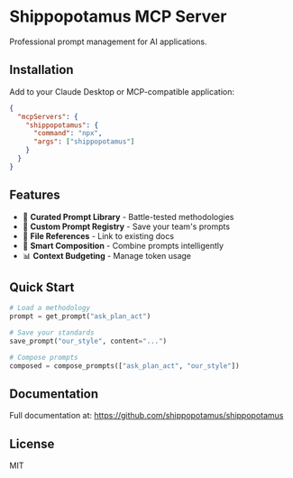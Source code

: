 # Shippopotamus MCP Server

Professional prompt management for AI applications.

## Installation

Add to your Claude Desktop or MCP-compatible application:

```json
{
  "mcpServers": {
    "shippopotamus": {
      "command": "npx",
      "args": ["shippopotamus"]
    }
  }
}
```

## Features

- 🎯 **Curated Prompt Library** - Battle-tested methodologies
- 💾 **Custom Prompt Registry** - Save your team's prompts
- 🔗 **File References** - Link to existing docs
- 🧩 **Smart Composition** - Combine prompts intelligently
- 📊 **Context Budgeting** - Manage token usage

## Quick Start

```python
# Load a methodology
prompt = get_prompt("ask_plan_act")

# Save your standards
save_prompt("our_style", content="...")

# Compose prompts
composed = compose_prompts(["ask_plan_act", "our_style"])
```

## Documentation

Full documentation at: https://github.com/shippopotamus/shippopotamus

## License

MIT